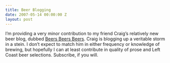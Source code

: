 ```yaml
---
title: Beer Blogging
date: 2007-05-14 00:00:00 Z
layout: post
---
```





I’m providing a very minor contribution to my friend Craig’s relatively new beer blog, dubbed [Beers Beers Beers](http://beersbeersbeers.blogspot.com). Craig is blogging up a veritable storm in a stein. I don’t expect to match him in either frequency or knowledge of brewing, but hopefully I can at least contribute in quality of prose and Left Coast beer selections. Subscribe, if you will.
